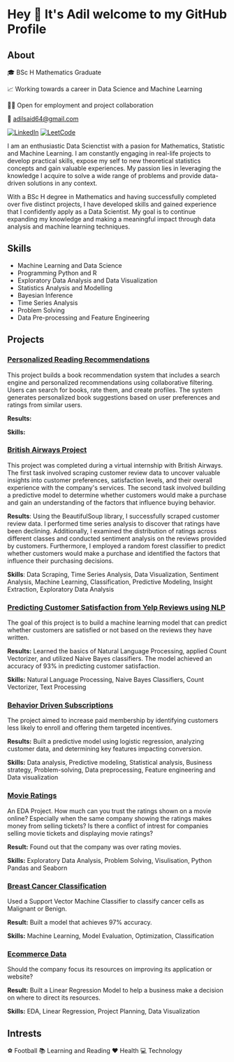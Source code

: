 # Hey 👋 It's Adil welcome to my GitHub Profile

## About

🎓 BSc H Mathematics Graduate

📈 Working towards a career in Data Science and Machine Learning

🙋🏽 Open for employment and project collaboration

📧 adilsaid64@gmail.com

<a href="https://www.linkedin.com/in/adil-s64/" target="_blank"><img src="https://img.shields.io/badge/LinkedIn-%230077B5.svg?&style=flat-square&logo=linkedin&logoColor=white" alt="LinkedIn"></a>
[![LeetCode](https://img.shields.io/badge/LeetCode-%23FFA116.svg?&style=flat-square&logo=leetcode&logoColor=white)](https://leetcode.com/adilsaid64/)


I am an enthusiastic Data Scienctist with a pasion for Mathematics, Statistic and Machine Learning. I am constantly engaging in real-life projects to develop practical skills, expose my self to new theoretical statistics concepts and gain valuable experiences. My passion lies in leveraging the knowledge I acquire to solve a wide range of problems and provide data-driven solutions in any context.

With a BSc H degree in Mathematics and having successfully completed over five distinct projects, I have developed skills and gained experience that I confidently apply as a Data Scientist. My goal is to continue expanding my knowledge and making a meaningful impact through data analysis and machine learning techniques.


## Skills

- Machine Learning and Data Science
- Programming Python and R
- Exploratory Data Analysis and Data Visualization
- Statistics Analysis and Modelling 
- Bayesian Inference
- Time Series Analysis
- Problem Solving
- Data Pre-processing and Feature Engineering

## Projects

### [Personalized Reading Recommendations](https://github.com/adilsaid64/book-rec-system)
This project builds a book recommendation system that includes a search engine and personalized recommendations using collaborative filtering. Users can search for books, rate them, and create profiles. The system generates personalized book suggestions based on user preferences and ratings from similar users.

**Results:**

**Skills:** 


### [British Airways Project](https://github.com/adilsaid64/british-airways-project)

This project was completed during a virtual internship with British Airways. The first task involved scraping customer review data to uncover valuable insights into customer preferences, satisfaction levels, and their overall experience with the company's services. The second task involved building a predictive model to determine whether customers would make a purchase and gain an understanding of the factors that influence buying behavior.

**Results**: Using the BeautifulSoup library, I successfully scraped customer review data. I performed time series analysis to discover that ratings have been declining. Additionally, I examined the distribution of ratings across different classes and conducted sentiment analysis on the reviews provided by customers. Furthermore, I employed a random forest classifier to predict whether customers would make a purchase and identified the factors that influence their purchasing decisions.

**Skills**: Data Scraping, Time Series Analysis, Data Visualization, Sentiment Analysis, Machine Learning, Classification, Predictive Modeling, Insight Extraction, Exploratory Data Analysis

### [Predicting Customer Satisfaction from Yelp Reviews using NLP](https://github.com/adilsaid64/yelp-reviews)

The goal of this project is to build a machine learning model that can predict whether customers are satisfied or not based on the reviews they have written.

**Results:** Learned the basics of Natural Language Processing, applied Count Vectorizer, and utilized Naive Bayes classifiers. The model achieved an accuracy of 93% in predicting customer satisfaction.

**Skills:** Natural Language Processing, Naive Bayes Classifiers, Count Vectorizer, Text Processing

### [Behavior Driven Subscriptions](https://github.com/adilsaid64/behavior-driven-subscriptions)

The project aimed to increase paid membership by identifying customers less likely to enroll and offering them targeted incentives.

**Results:** Built a predictive model using logistic regression, analyzing customer data, and determining key features impacting conversion.

**Skills:** Data analysis, Predictive modeling, Statistical analysis, Business strategy, Problem-solving, Data preprocessing, Feature engineering and Data visualization

### [Movie Ratings](https://github.com/adilsaid64/Data-Science-and-Machine-Learning-Portfolio/blob/main/Python%20for%20Machine%20Learning%20&%20Data%20Science%20Masterclass/Movie%20Rating)

An EDA Project. How much can you trust the ratings shown on a movie online? Especially when the same company showing the ratings makes money from selling tickets? Is there a conflict of intrest for companies selling movie tickets and displaying movie ratings?

**Result:** Found out that the company was over rating movies.
 
**Skills:** Exploratory Data Analysis, Problem Solving, Visulisation, Python Pandas and Seaborn

### [Breast Cancer Classification](https://github.com/adilsaid64/breast-cancer-classification)

Used a Support Vector Machine Classifier to classify cancer cells as Malignant or Benign.

**Result:** Built a model that achieves 97% accuracy.

**Skills:** Machine Learning, Model Evaluation, Optimization, Classification


### [Ecommerce Data](https://github.com/adilsaid64/ecommerce-data)

Should the company focus its resources on improving its application or website?

**Result:** Built a Linear Regression Model to help a business make a decision on where to direct its resources.

**Skills:** EDA, Linear Regression, Project Planning, Data Visualization

## Intrests
⚽ Football
📚 Learning and Reading
❤️ Health
💻 Technology
